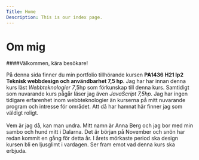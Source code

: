 ```yaml
---
Title: Home
Description: This is our index page.
---
```


Om mig
==========================

####Välkommen, kära besökare!

På denna sida finner du min portfolio tillhörande kursen __PA1436 H21 lp2 Teknisk webbdesign och användbarhet 7,5 hp__. Jag har har innan denna kurs läst _Webbteknologier 7_,5hp som förkunskap till denna kurs. Samtidigt som nuvarande kurs pågår läser jag även _JavaScript 7,5hp_. Jag har ingen tidigare erfarenhet inom webbteknologier än kurserna på mitt nuvarande program och intresse för området. Att då har hamnat här finner jag som väldigt roligt. 
<br/>
<br/>
Vem är jag då, kan man undra. Mitt namn är Anna Berg och jag bor med min sambo och hund mitt i Dalarna. Det är början på November och snön har redan kommit en gång för detta år. I årets mörkaste period ska design kursen bli en ljusglimt i vardagen. Ser fram emot vad denna kurs ska erbjuda. 
